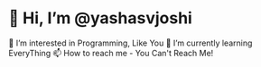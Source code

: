  # 👋 Hi, I’m @yashasvjoshi
 
 
 👀 I’m interested in Programming, Like You
 🌱 I’m currently learning EveryThing
 📫 How to reach me - You Can't Reach Me!
